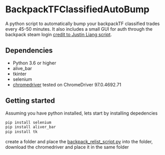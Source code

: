 ﻿# BackpackTFClassifiedAutoBump
 
A python script to automatically bump your backpackTF classified trades every 45-50 minutes. It also includes a small GUI for auth through the backpack steam login [credit to Justin Liang script](http://justin-liang.com/personal_projects/steam_automation_script.pdf).

## Dependencies

* Python 3.6 or higher
* alive_bar
* tkinter
* selenium 
* [chromedriver](https://chromedriver.chromium.org/downloads) tested on ChromeDriver 97.0.4692.71

## Getting started

Assuming you have python installed, lets start by installing depedencies

```python
pip install selenium
pip install aliver_bar
pip install tk
```

create a folder and place the [backpack_relist_script.py](https://github.com/modyabhi/BackpackTFClassifiedAutoBump/blob/main/backpack_relist_script.py) into the folder, download the chromedriver and place it in the same folder 

